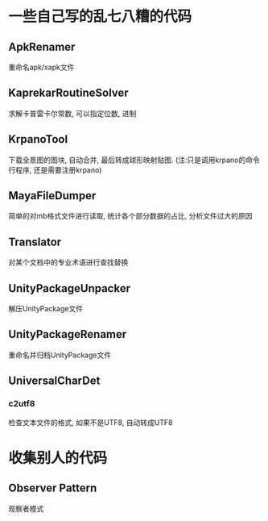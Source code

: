 # 一些自己写的乱七八糟的代码
## ApkRenamer
重命名apk/xapk文件

## KaprekarRoutineSolver
求解卡普雷卡尔常数, 可以指定位数, 进制

## KrpanoTool
下载全景图的图块, 自动合并, 最后转成球形映射贴图. (注:只是调用krpano的命令行程序, 还是需要注册krpano)

## MayaFileDumper
简单的对mb格式文件进行读取, 统计各个部分数据的占比, 分析文件过大的原因

## Translator
对某个文档中的专业术语进行查找替换

## UnityPackageUnpacker
解压UnityPackage文件

## UnityPackageRenamer
重命名并归档UnityPackage文件

## UniversalCharDet
### c2utf8
检查文本文件的格式, 如果不是UTF8, 自动转成UTF8

# 收集别人的代码
## Observer Pattern
观察者模式